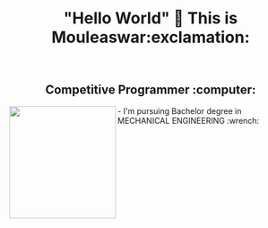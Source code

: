 <h1 align="center"> "Hello World" 👋 This is Mouleaswar:exclamation: <br></br>
<h2 align="center"> Competitive Programmer :computer:</h2>
<img align="left" width="190" height="200" src="https://img.pngio.com/about-me-png-97-images-in-collection-page-2-about-me-png-267_189.png"/>
- I'm pursuing Bachelor degree in MECHANICAL ENGINEERING :wrench:
